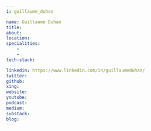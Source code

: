```yaml
---
i: guillaume_duhan

name: Guillaume Duhan
title:
about:
location:
specialities:
    -
    -
tech-stack:

linkedin: https://www.linkedin.com/in/guillaumeduhan/
twitter:
github:
xing:
website:
youtube:
podcast:
medium:
substack:
blog:
---
```

